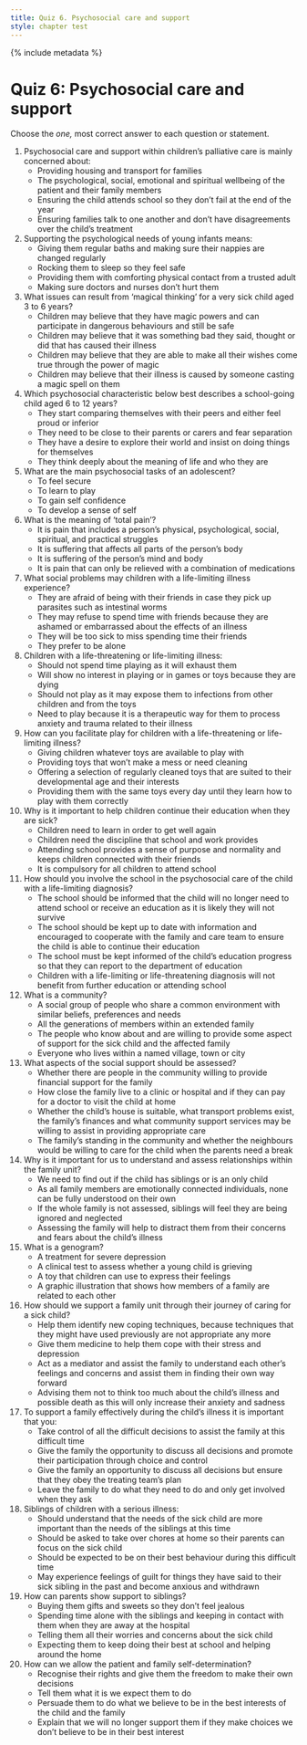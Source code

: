 ```yaml
---
title: Quiz 6. Psychosocial care and support
style: chapter test
---
```


{% include metadata %}

# Quiz 6: Psychosocial care and support

Choose the *one,* most correct answer to each question or statement.

1.  Psychosocial care and support within children’s palliative care is mainly concerned about:
    -  Providing housing and transport for families
    +  The psychological, social, emotional and spiritual wellbeing of the patient and their family members
    -  Ensuring the child attends school so they don’t fail at the end of the year
    -  Ensuring families talk to one another and don’t have disagreements over the child’s treatment
2.  Supporting the psychological needs of young infants means:
    -  Giving them regular baths and making sure their nappies are changed regularly
    -  Rocking them to sleep so they feel safe
    +  Providing them with comforting physical contact from a trusted adult
    -  Making sure doctors and nurses don’t hurt them
3.  What issues can result from ‘magical thinking’ for a very sick child aged 3 to 6 years?
    -  Children may believe that they have magic powers and can participate in dangerous behaviours and still be safe
    +  Children may believe that it was something bad they said, thought or did that has caused their illness
    -  Children may believe that they are able to make all their wishes come true through the power of magic
    -  Children may believe that their illness is caused by someone casting a magic spell on them
4.  Which psychosocial characteristic below best describes a school-going child aged 6 to 12 years?
    +  They start comparing themselves with their peers and either feel proud or inferior
    -  They need to be close to their parents or carers and fear separation
    -  They have a desire to explore their world and insist on doing things for themselves
    -  They think deeply about the meaning of life and who they are
5.  What are the main psychosocial tasks of an adolescent?
    -  To feel secure
    -  To learn to play
    -  To gain self confidence
    +  To develop a sense of self
6. What is the meaning of ‘total pain’?
    +  It is pain that includes a person’s physical, psychological, social, spiritual, and practical struggles
    -  It is suffering that affects all parts of the person’s body
    -  It is suffering of the person’s mind and body
    -  It is pain that can only be relieved with a combination of medications
7. What social problems may children with a life-limiting illness experience?
    -  They are afraid of being with their friends in case they pick up parasites such as intestinal worms
    +  They may refuse to spend time with friends because they are ashamed or embarrassed about the effects of an illness
    -  They will be too sick to miss spending time their friends
    -  They prefer to be alone
8. Children with a life-threatening or life-limiting illness:
    -  Should not spend time playing as it will exhaust them
    -  Will show no interest in playing or in games or toys because they are dying
    -  Should not play as it may expose them to infections from other children and from the toys
    +  Need to play because it is a therapeutic way for them to process anxiety and trauma related to their illness
9. How can you facilitate play for children with a life-threatening or life-limiting illness?
    -  Giving children whatever toys are available to play with
    -  Providing toys that won’t make a mess or need cleaning
    +  Offering a selection of regularly cleaned toys that are suited to their developmental age and their interests
    -  Providing them with the same toys every day until they learn how to play with them correctly
10. Why is it important to help children continue their education when they are sick?
    -  Children need to learn in order to get well again
    -  Children need the discipline that school and work provides
    +  Attending school provides a sense of purpose and normality and keeps children connected with their friends
    -  It is compulsory for all children to attend school
11. How should you involve the school in the psychosocial care of the child with a life-limiting diagnosis?
    -  The school should be informed that the child will no longer need to attend school or receive an education as it is likely they will not survive
    +  The school should be kept up to date with information and encouraged to cooperate with the family and care team to ensure the child is able to continue their education
    -  The school must be kept informed of the child’s education progress so that they can report to the department of education
    -  Children with a life-limiting or life-threatening diagnosis will not benefit from further education or attending school
12. What is a community?
    +  A social group of people who share a common environment with similar beliefs, preferences and needs
    -  All the generations of members within an extended family
    -  The people who know about and are willing to provide some aspect of support for the sick child and the affected family
    -  Everyone who lives within a named village, town or city
13. What aspects of the social support should be assessed?
    -  Whether there are people in the community willing to provide financial support for the family
    -  How close the family live to a clinic or hospital and if they can pay for a doctor to visit the child at home
    +  Whether the child’s house is suitable, what transport problems exist, the family’s finances and what community support services may be willing to assist in providing appropriate care
    -  The family’s standing in the community and whether the neighbours would be willing to care for the child when the parents need a break
14. Why is it important for us to understand and assess relationships within the family unit?
    -  We need to find out if the child has siblings or is an only child
    +  As all family members are emotionally connected individuals, none can be fully understood on their own
    -  If the whole family is not assessed, siblings will feel they are being ignored and neglected
    -  Assessing the family will help to distract them from their concerns and fears about the child’s illness
15. What is a genogram?
    -  A treatment for severe depression
    -  A clinical test to assess whether a young child is grieving
    -  A toy that children can use to express their feelings
    +  A graphic illustration that shows how members of a family are related to each other
16. How should we support a family unit through their journey of caring for a sick child?
    -  Help them identify new coping techniques, because techniques that they might have used previously are not appropriate any more
    -  Give them medicine to help them cope with their stress and depression
    +  Act as a mediator and assist the family to understand each other’s feelings and concerns and assist them in finding their own way forward
    -  Advising them not to think too much about the child’s illness and possible death as this will only increase their anxiety and sadness
17. To support a family effectively during the child’s illness it is important that you:
    -  Take control of all the difficult decisions to assist the family at this difficult time
    +  Give the family the opportunity to discuss all decisions and promote their participation through choice and control
    -  Give the family an opportunity to discuss all decisions but ensure that they obey the treating team’s plan
    -  Leave the family to do what they need to do and only get involved when they ask
18. Siblings of children with a serious illness:
    -  Should understand that the needs of the sick child are more important than the needs of the siblings at this time
    -  Should be asked to take over chores at home so their parents can focus on the sick child
    -  Should be expected to be on their best behaviour during this difficult time
    +  May experience feelings of guilt for things they have said to their sick sibling in the past and become anxious and withdrawn
19. How can parents show support to siblings?
    -  Buying them gifts and sweets so they don’t feel jealous
    +  Spending time alone with the siblings and keeping in contact with them when they are away at the hospital
    -  Telling them all their worries and concerns about the sick child
    -  Expecting them to keep doing their best at school and helping around the home
20. How can we allow the patient and family self-determination?
    +  Recognise their rights and give them the freedom to make their own decisions
    -  Tell them what it is we expect them to do
    -  Persuade them to do what we believe to be in the best interests of the child and the family
    -  Explain that we will no longer support them if they make choices we don’t believe to be in their best interest
